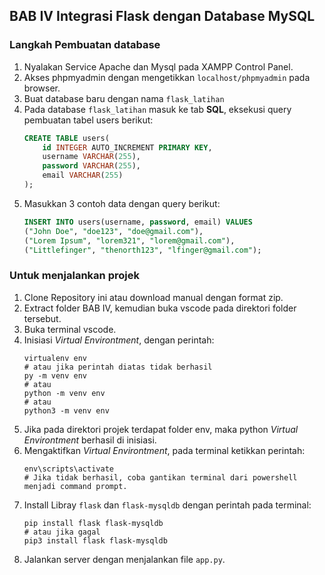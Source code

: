## BAB IV Integrasi Flask dengan Database MySQL

### Langkah Pembuatan database
1. Nyalakan Service Apache dan Mysql pada XAMPP Control Panel.
2. Akses phpmyadmin dengan mengetikkan `localhost/phpmyadmin` pada browser.
3. Buat database baru dengan nama `flask_latihan`
4. Pada database `flask_latihan` masuk ke tab **SQL**, eksekusi query pembuatan tabel users berikut:
    ```sql
    CREATE TABLE users(
        id INTEGER AUTO_INCREMENT PRIMARY KEY,
        username VARCHAR(255),    
        password VARCHAR(255),    
        email VARCHAR(255)    
    );
    ```
5. Masukkan 3 contoh data dengan query berikut:
    ```sql
    INSERT INTO users(username, password, email) VALUES
    ("John Doe", "doe123", "doe@gmail.com"),
    ("Lorem Ipsum", "lorem321", "lorem@gmail.com"),
    ("Littlefinger", "thenorth123", "lfinger@gmail.com");
    ```

### Untuk menjalankan projek
1. Clone Repository ini atau download manual dengan format zip.
2. Extract folder BAB IV, kemudian buka vscode pada direktori folder tersebut.
3. Buka terminal vscode.
4. Inisiasi *Virtual Environtment*, dengan perintah:
    ```shell
    virtualenv env
    # atau jika perintah diatas tidak berhasil
    py -m venv env 
    # atau
    python -m venv env
    # atau
    python3 -m venv env
    ```
5. Jika pada direktori projek terdapat folder env, maka python *Virtual Environtment* berhasil di inisiasi.
6. Mengaktifkan *Virtual Environtment*, pada terminal ketikkan perintah:
    ```shell
    env\scripts\activate
    # Jika tidak berhasil, coba gantikan terminal dari powershell menjadi command prompt.
    ```
7. Install Libray `flask` dan `flask-mysqldb` dengan perintah pada terminal:
    ```shell
    pip install flask flask-mysqldb
    # atau jika gagal
    pip3 install flask flask-mysqldb
    ```
8. Jalankan server dengan menjalankan file `app.py`.
